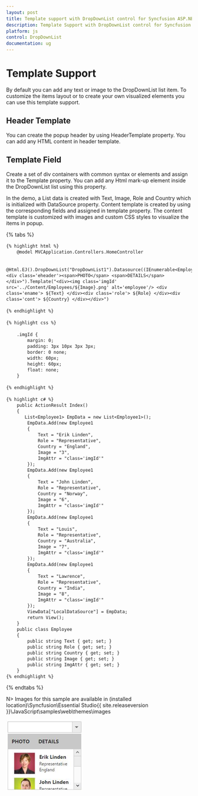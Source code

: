 ```yaml
---
layout: post
title: Template support with DropDownList control for Syncfusion ASP.NET MVC
description: Template Support with DropDownList control for Syncfusion ASP.NET MVC
platform: js
control: DropDownList
documentation: ug
---
```


# Template Support

By default you can add any text or image to the DropDownList list item. To customize the items layout or to create your own visualized elements you can use this template support.

## Header Template

You can create the popup header by using HeaderTemplate property. You can add any HTML content in header template.

## Template Field

Create a set of div containers with common syntax or elements and assign it to the Template property. You can add any Html mark-up element inside the DropDownList list using this property.

In the demo, a List data is created with Text, Image, Role and Country which is initialized with DataSource property. Content template is created by using the corresponding fields and assigned in template property. The content template is customized with images and custom CSS styles to visualize the items in popup.

{% tabs %}

	{% highlight html %}
        @model MVCApplication.Controllers.HomeController
        
        @Html.EJ().DropDownList("DropDownList1").Datasource((IEnumerable<Employee1>)ViewData["LocalDataSource"]).HeaderTemplate("<div class='eheader'><span>PHOTO</span> <span>DETAILS</span></div>").Template("<div><img class='imgId' src='../Content/Employees/${Image}.png' alt='employee'/> <div class='ename'> ${Text} </div><div class='role'> ${Role} </div><div class='cont'> ${Country} </div></div>")
		
	{% endhighlight %}
    
    {% highlight css %}

    	.imgId {
        	margin: 0;
        	padding: 3px 10px 3px 3px;
        	border: 0 none;
        	width: 60px;
        	height: 60px;
        	float: none;
    	}

    {% endhighlight %}
    
    {% highlight c# %}
        public ActionResult Index()
        {
           List<Employee1> EmpData = new List<Employee1>();
            EmpData.Add(new Employee1
            {
                Text = "Erik Linden",
                Role = "Representative",
                Country = "England",
                Image = "3",
                ImgAttr = "class='imgId'"
            });
            EmpData.Add(new Employee1
            {
                Text = "John Linden",
                Role = "Representative",
                Country = "Norway",
                Image = "6",
                ImgAttr = "class='imgId'"
            });
            EmpData.Add(new Employee1
            {
                Text = "Louis",
                Role = "Representative",
                Country = "Australia",
                Image = "7",
                ImgAttr = "class='imgId'"
            });
            EmpData.Add(new Employee1
            {
                Text = "Lawrence",
                Role = "Representative",
                Country = "India",
                Image = "8",
                ImgAttr = "class='imgId'"
            });
            ViewData["LocalDataSource"] = EmpData;
            return View();
        }
        public class Employee
        {
            public string Text { get; set; }
            public string Role { get; set; }
            public string Country { get; set; }
            public string Image { get; set; }
            public string ImgAttr { get; set; }
        }
    {% endhighlight %}
    
 {% endtabs %}

N> Images for this sample are available in (installed location)\Syncfusion\Essential Studio\{{ site.releaseversion }}\JavaScript\samples\web\themes\images<br/>

![](TemplateSupport_images/TemplateSupport_img1.jpeg)

